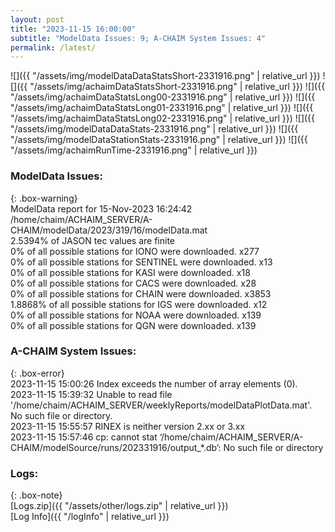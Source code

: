 ```yaml
---
layout: post
title: "2023-11-15 16:00:00"
subtitle: "ModelData Issues: 9; A-CHAIM System Issues: 4"
permalink: /latest/
---
```


![]({{ "/assets/img/modelDataDataStatsShort-2331916.png" | relative_url }})
![]({{ "/assets/img/achaimDataStatsShort-2331916.png" | relative_url }})
![]({{ "/assets/img/achaimDataStatsLong00-2331916.png" | relative_url }})
![]({{ "/assets/img/achaimDataStatsLong01-2331916.png" | relative_url }})
![]({{ "/assets/img/achaimDataStatsLong02-2331916.png" | relative_url }})
![]({{ "/assets/img/modelDataDataStats-2331916.png" | relative_url }})
![]({{ "/assets/img/modelDataStationStats-2331916.png" | relative_url }})
![]({{ "/assets/img/achaimRunTime-2331916.png" | relative_url }})


### ModelData Issues:  
  
{: .box-warning}  
 ModelData report for 15-Nov-2023 16:24:42   
 /home/chaim/ACHAIM_SERVER/A-CHAIM/modelData/2023/319/16/modelData.mat   
 2.5394% of JASON tec values are finite   
 0% of all possible stations for IONO were downloaded. x277   
 0% of all possible stations for SENTINEL were downloaded. x13   
 0% of all possible stations for KASI were downloaded. x18   
 0% of all possible stations for CACS were downloaded. x28   
 0% of all possible stations for CHAIN were downloaded. x3853   
 1.8868% of all possible stations for IGS were downloaded. x12   
 0% of all possible stations for NOAA were downloaded. x139   
 0% of all possible stations for QGN were downloaded. x139   
  
### A-CHAIM System Issues:  
  
{: .box-error}  
2023-11-15 15:00:26 Index exceeds the number of array elements (0).  
2023-11-15 15:39:32 Unable to read file '/home/chaim/ACHAIM_SERVER/weeklyReports/modelDataPlotData.mat'. No such file or directory.  
2023-11-15 15:55:57 RINEX is neither version 2.xx or 3.xx  
2023-11-15 15:57:46 cp: cannot stat ‘/home/chaim/ACHAIM_SERVER/A-CHAIM/modelSource/runs/202331916/output_*.db’: No such file or directory  

### Logs:  
  
{: .box-note}  
[Logs.zip]({{ "/assets/other/logs.zip" | relative_url }})  
[Log Info]({{ "/logInfo" | relative_url }})  
